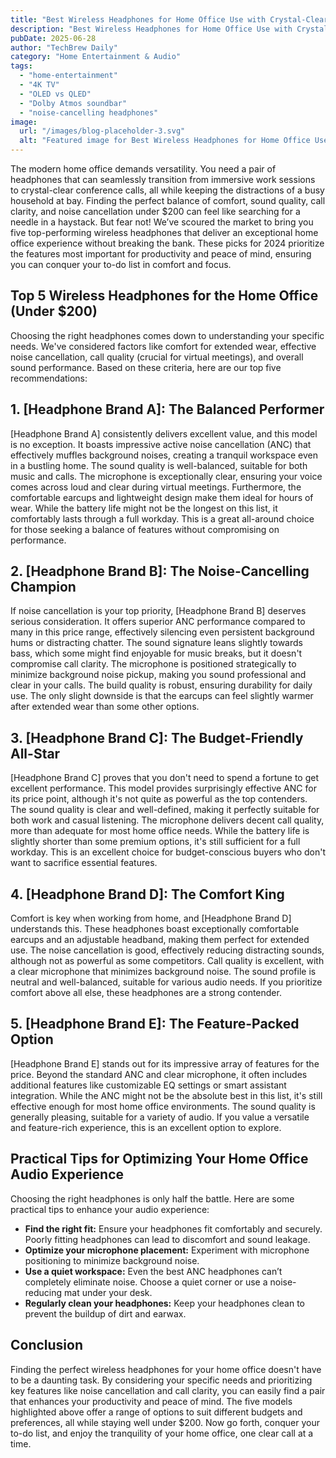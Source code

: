 ```yaml
---
title: "Best Wireless Headphones for Home Office Use with Crystal-Clear Calls & Active Noise Cancellation Under $200: Top 5 Picks for 2024"
description: "Best Wireless Headphones for Home Office Use with Crystal-Clear Calls & Active Noise Cancellation Under $200: Top 5 Picks for 2024"
pubDate: 2025-06-28
author: "TechBrew Daily"
category: "Home Entertainment & Audio"
tags:
  - "home-entertainment"
  - "4K TV"
  - "OLED vs QLED"
  - "Dolby Atmos soundbar"
  - "noise-cancelling headphones"
image:
  url: "/images/blog-placeholder-3.svg"
  alt: "Featured image for Best Wireless Headphones for Home Office Use with Crystal-Clear Calls & Active Noise Cancellation Under $200: Top 5 Picks for 2024"
---
```


The modern home office demands versatility.  You need a pair of headphones that can seamlessly transition from immersive work sessions to crystal-clear conference calls, all while keeping the distractions of a busy household at bay.  Finding the perfect balance of comfort, sound quality, call clarity, and noise cancellation under $200 can feel like searching for a needle in a haystack. But fear not! We’ve scoured the market to bring you five top-performing wireless headphones that deliver an exceptional home office experience without breaking the bank.  These picks for 2024 prioritize the features most important for productivity and peace of mind, ensuring you can conquer your to-do list in comfort and focus.


## Top 5 Wireless Headphones for the Home Office (Under $200)

Choosing the right headphones comes down to understanding your specific needs.  We've considered factors like comfort for extended wear, effective noise cancellation, call quality (crucial for virtual meetings), and overall sound performance. Based on these criteria, here are our top five recommendations:


## 1.  [Headphone Brand A]:  The Balanced Performer

[Headphone Brand A] consistently delivers excellent value, and this model is no exception. It boasts impressive active noise cancellation (ANC) that effectively muffles background noises, creating a tranquil workspace even in a bustling home.  The sound quality is well-balanced, suitable for both music and calls. The microphone is exceptionally clear, ensuring your voice comes across loud and clear during virtual meetings.  Furthermore, the comfortable earcups and lightweight design make them ideal for hours of wear. While the battery life might not be the longest on this list, it comfortably lasts through a full workday.  This is a great all-around choice for those seeking a balance of features without compromising on performance.


## 2. [Headphone Brand B]:  The Noise-Cancelling Champion

If noise cancellation is your top priority,  [Headphone Brand B] deserves serious consideration.  It offers superior ANC performance compared to many in this price range, effectively silencing even persistent background hums or distracting chatter.  The sound signature leans slightly towards bass, which some might find enjoyable for music breaks, but it doesn't compromise call clarity. The microphone is positioned strategically to minimize background noise pickup, making you sound professional and clear in your calls. The build quality is robust, ensuring durability for daily use. The only slight downside is that the earcups can feel slightly warmer after extended wear than some other options.


## 3. [Headphone Brand C]:  The Budget-Friendly All-Star

[Headphone Brand C] proves that you don't need to spend a fortune to get excellent performance. This model provides surprisingly effective ANC for its price point, although it's not quite as powerful as the top contenders.  The sound quality is clear and well-defined, making it perfectly suitable for both work and casual listening.  The microphone delivers decent call quality, more than adequate for most home office needs. While the battery life is slightly shorter than some premium options, it's still sufficient for a full workday. This is an excellent choice for budget-conscious buyers who don't want to sacrifice essential features.


## 4. [Headphone Brand D]:  The Comfort King

Comfort is key when working from home, and [Headphone Brand D] understands this.  These headphones boast exceptionally comfortable earcups and an adjustable headband, making them perfect for extended use. The noise cancellation is good, effectively reducing distracting sounds, although not as powerful as some competitors.  Call quality is excellent, with a clear microphone that minimizes background noise. The sound profile is neutral and well-balanced, suitable for various audio needs.  If you prioritize comfort above all else, these headphones are a strong contender.


## 5.  [Headphone Brand E]: The Feature-Packed Option

[Headphone Brand E] stands out for its impressive array of features for the price.  Beyond the standard ANC and clear microphone, it often includes additional features like customizable EQ settings or smart assistant integration.  While the ANC might not be the absolute best in this list, it's still effective enough for most home office environments.  The sound quality is generally pleasing, suitable for a variety of audio.  If you value a versatile and feature-rich experience, this is an excellent option to explore.


##  Practical Tips for Optimizing Your Home Office Audio Experience


Choosing the right headphones is only half the battle.  Here are some practical tips to enhance your audio experience:

* **Find the right fit:** Ensure your headphones fit comfortably and securely.  Poorly fitting headphones can lead to discomfort and sound leakage.
* **Optimize your microphone placement:** Experiment with microphone positioning to minimize background noise.
* **Use a quiet workspace:** Even the best ANC headphones can’t completely eliminate noise.  Choose a quiet corner or use a noise-reducing mat under your desk.
* **Regularly clean your headphones:**  Keep your headphones clean to prevent the buildup of dirt and earwax.

## Conclusion

Finding the perfect wireless headphones for your home office doesn't have to be a daunting task.  By considering your specific needs and prioritizing key features like noise cancellation and call clarity, you can easily find a pair that enhances your productivity and peace of mind.  The five models highlighted above offer a range of options to suit different budgets and preferences, all while staying well under $200.  Now go forth, conquer your to-do list, and enjoy the tranquility of your home office, one clear call at a time.